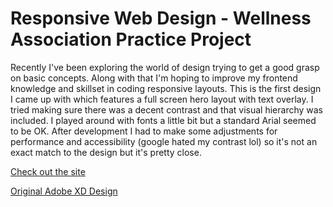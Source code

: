 # Responsive Web Design - Wellness Association Practice Project

Recently I've been exploring the world of design trying to get a good grasp on basic concepts.  Along with that I'm hoping to improve my frontend knowledge and skillset in coding responsive layouts.  This is the first design I came up with which features a full screen hero layout with text overlay.  I tried making sure there was a decent contrast and that visual hierarchy was included.  I played around with fonts a little bit but a standard Arial seemed to be OK.  After development I had to make some adjustments for performance and accessibility (google hated my contrast lol) so it's not an exact match to the design but it's pretty close.

[Check out the site](https://mystifying-feynman-abf2ca.netlify.app/)

[Original Adobe XD Design](https://xd.adobe.com/view/bebb8c83-9654-4ced-82f7-c6503e78d783-ebe8/)
